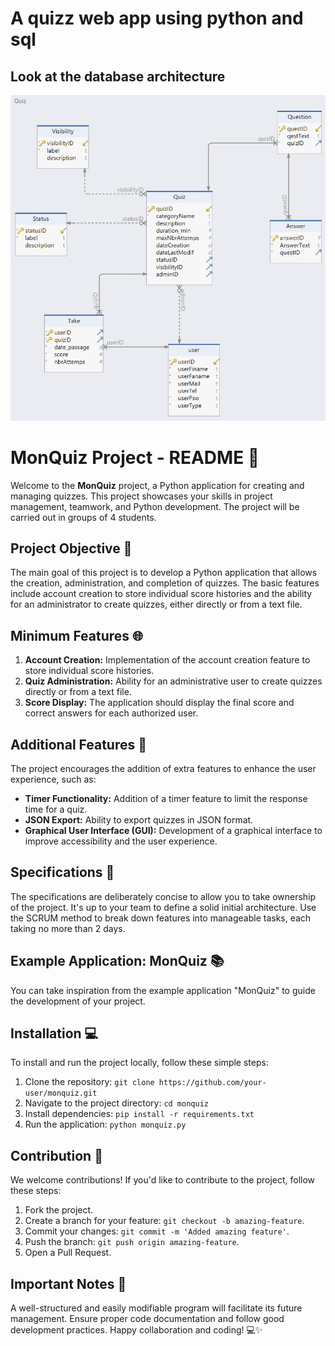 # A quizz web app using python and sql

## Look at the database architecture
![#Conceptual design](assets/data_model.png)

# MonQuiz Project - README 🚀

Welcome to the **MonQuiz** project, a Python application for creating and managing quizzes. This project showcases your skills in project management, teamwork, and Python development. The project will be carried out in groups of 4 students.

## Project Objective 🎯

The main goal of this project is to develop a Python application that allows the creation, administration, and completion of quizzes. The basic features include account creation to store individual score histories and the ability for an administrator to create quizzes, either directly or from a text file.

## Minimum Features 🌐

1. **Account Creation:** Implementation of the account creation feature to store individual score histories.
2. **Quiz Administration:** Ability for an administrative user to create quizzes directly or from a text file.
3. **Score Display:** The application should display the final score and correct answers for each authorized user.

## Additional Features 🚀

The project encourages the addition of extra features to enhance the user experience, such as:
- **Timer Functionality:** Addition of a timer feature to limit the response time for a quiz.
- **JSON Export:** Ability to export quizzes in JSON format.
- **Graphical User Interface (GUI):** Development of a graphical interface to improve accessibility and the user experience.

## Specifications 📝

The specifications are deliberately concise to allow you to take ownership of the project. It's up to your team to define a solid initial architecture. Use the SCRUM method to break down features into manageable tasks, each taking no more than 2 days.

## Example Application: MonQuiz 📚

You can take inspiration from the example application "MonQuiz" to guide the development of your project.

## Installation 💻

To install and run the project locally, follow these simple steps:

1. Clone the repository: `git clone https://github.com/your-user/monquiz.git`
2. Navigate to the project directory: `cd monquiz`
3. Install dependencies: `pip install -r requirements.txt`
4. Run the application: `python monquiz.py`

## Contribution 🤝

We welcome contributions! If you'd like to contribute to the project, follow these steps:
1. Fork the project.
2. Create a branch for your feature: `git checkout -b amazing-feature`.
3. Commit your changes: `git commit -m 'Added amazing feature'`.
4. Push the branch: `git push origin amazing-feature`.
5. Open a Pull Request.

## Important Notes 🤔

A well-structured and easily modifiable program will facilitate its future management. Ensure proper code documentation and follow good development practices. Happy collaboration and coding! 💻✨

